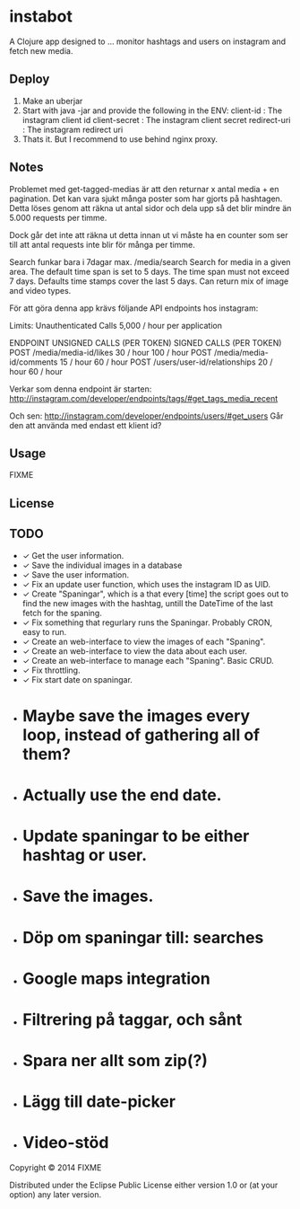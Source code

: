 # instabot

A Clojure app designed to ... monitor hashtags and users on instagram and fetch new media.

## Deploy

1. Make an uberjar
2. Start with java -jar and provide the following in the ENV:
client-id : The instagram client id
client-secret : The instagram client secret
redirect-uri : The instagram redirect uri
3. Thats it. But I recommend to use behind nginx proxy.


## Notes

Problemet med get-tagged-medias är att den returnar x antal media + en pagination. Det kan vara sjukt många poster som har gjorts på hashtagen. Detta löses genom att räkna ut antal sidor och dela upp så det blir mindre än 5.000 requests per timme.

Dock går det inte att räkna ut detta innan ut vi måste ha en counter som ser till att antal requests inte blir för många per timme.


Search funkar bara i 7dagar max.
/media/search
Search for media in a given area. The default time span is set to 5 days. The time span must not exceed 7 days. Defaults time stamps cover the last 5 days. Can return mix of image and video types.



För att göra denna app krävs följande API endpoints hos instagram:


Limits:
Unauthenticated Calls	5,000 / hour per application

ENDPOINT	UNSIGNED CALLS (PER TOKEN)	SIGNED CALLS (PER TOKEN)
POST /media/media-id/likes	30 / hour	100 / hour
POST /media/media-id/comments	15 / hour	60 / hour
POST /users/user-id/relationships	20 / hour	60 / hour


Verkar som denna endpoint är starten: http://instagram.com/developer/endpoints/tags/#get_tags_media_recent


Och sen: http://instagram.com/developer/endpoints/users/#get_users
Går den att använda med endast ett klient id?


## Usage

FIXME

## License

## TODO

- ✓ Get the user information.
- ✓ Save the individual images in a database
- ✓ Save the user information.
- ✓ Fix an update user function, which uses the instagram ID as UID.
- ✓ Create "Spaningar", which is a that every [time] the script goes out to find the new images with the hashtag, untill the DateTime of the last fetch for the spaning.
- ✓ Fix something that regurlary runs the Spaningar. Probably CRON, easy to run.
- ✓ Create an web-interface to view the images of each "Spaning".
- ✓ Create an web-interface to view the data about each user.
- ✓ Create an web-interface to manage each "Spaning". Basic CRUD.
- ✓ Fix throttling.
- ✓ Fix start date on spaningar.
- # Maybe save the images every loop, instead of gathering all of them?
- # Actually use the end date.
- # Update spaningar to be either hashtag or user.
- # Save the images.
- # Döp om spaningar till: searches
- # Google maps integration
- # Filtrering på taggar, och sånt
- # Spara ner allt som zip(?)
- # Lägg till date-picker
- # Video-stöd




Copyright © 2014 FIXME

Distributed under the Eclipse Public License either version 1.0 or (at
your option) any later version.
